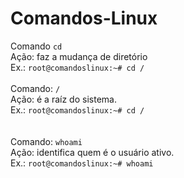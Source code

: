 # Comandos-Linux

Comando `cd` <br>
Ação: faz a mudança de diretório <br>
Ex.: `root@comandoslinux:~# cd /`
<br><br>
Comando: `/` <br>
Ação: é a raíz do sistema. <br>
Ex.: `root@comandoslinux:~# cd /` <br>
<br><br>
Comando: `whoami` <br>
Ação: identifica quem é o usuário ativo. <br>
Ex.: `root@comandoslinux:~# whoami` <br>
<br><br>